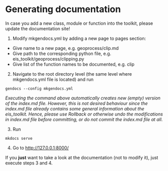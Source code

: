 # Generating documentation
In case you add a new class, module or function into the toolkit, please update the documentation site!

1. Modify mkgendocs.yml by adding a new page to pages section:
  - Give name to a new page, e.g. geoprocess/clip.md
  - Give path to the corresponding python file, e.g. eis_toolkit/geoprocess/clipping.py
  - Give list of the function names to be documented, e.g. clip

2. Navigate to the root directory level (the same level where mkgendocs.yml file is located) and run

```shell
gendocs --config mkgendocs.yml
```

*Executing the command above automatically creates new (empty) version of the index.md file. However, this is not desired behaviour since the index.md file already contains some general information about the eis_toolkit. Hence, please use Rollback or otherwise undo the modifications in index.md file before committing, or do not commit the index.md file at all.*

3. Run

```shell
mkdocs serve
```

4. Go to http://127.0.0.1:8000/

If you **just** want to take a look at the documentation (not to modify it), just execute steps 3 and 4.
